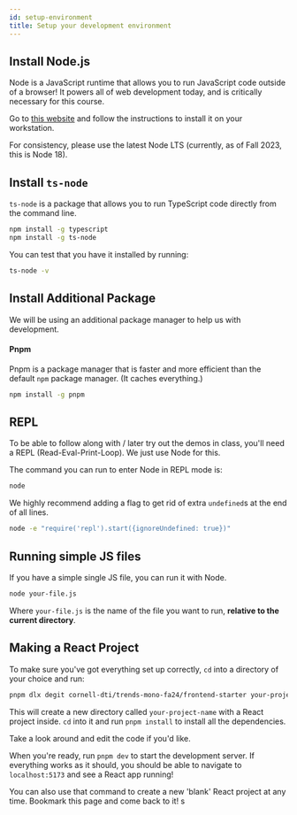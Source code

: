 ```yaml
---
id: setup-environment
title: Setup your development environment
---
```


## Install Node.js

Node is a JavaScript runtime that allows you to run JavaScript code outside of a browser! It powers all of web development today, and is critically necessary for this course.

Go to [this website](https://nodejs.org/en/download/) and follow the instructions to install it on your workstation.

For consistency, please use the latest Node LTS (currently, as of Fall 2023, this is Node 18).

## Install `ts-node`

`ts-node` is a package that allows you to run TypeScript code directly from the command line.

```bash
npm install -g typescript
npm install -g ts-node
```

You can test that you have it installed by running:

```bash
ts-node -v
```

## Install Additional Package

We will be using an additional package manager to help us with development.

#### Pnpm

Pnpm is a package manager that is faster and more efficient than the default `npm` package manager. (It caches everything.)

```bash
npm install -g pnpm
```

## REPL

To be able to follow along with / later try out the demos in class, you'll need a REPL (Read-Eval-Print-Loop). We just use Node for this.

The command you can run to enter Node in REPL mode is:

```bash
node
```

We highly recommend adding a flag to get rid of extra `undefined`s at the end of all lines.

```bash
node -e "require('repl').start({ignoreUndefined: true})"
```

## Running simple JS files

If you have a simple single JS file, you can run it with Node.

```bash
node your-file.js
```

Where `your-file.js` is the name of the file you want to run, **relative to the current directory**.

## Making a React Project

To make sure you've got everything set up correctly, `cd` into a directory of your choice and run:

```bash
pnpm dlx degit cornell-dti/trends-mono-fa24/frontend-starter your-project-name
```

This will create a new directory called `your-project-name` with a React project inside. `cd` into it and run `pnpm install` to install all the dependencies.

Take a look around and edit the code if you'd like.

When you're ready, run `pnpm dev` to start the development server. If everything works as it should, you should be able to navigate to `localhost:5173` and see a React app running!

You can also use that command to create a new 'blank' React project at any time. Bookmark this page and come back to it!
s
